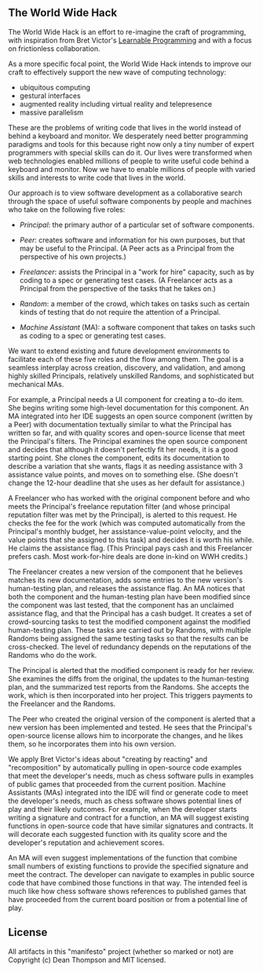 The World Wide Hack
-------------------

The World Wide Hack is an effort to re-imagine the craft of programming, with
inspiration from Bret Victor's [Learnable Programming](http://worrydream.com/LearnableProgramming/) and
with a focus on frictionless collaboration.

As a more specific focal point, the World Wide Hack intends to improve our craft to effectively
support the new wave of computing technology:

* ubiquitous computing
* gestural interfaces 
* augmented reality including virtual reality and telepresence
* massive parallelism

These are the problems of writing code that lives in the world instead of behind a keyboard and monitor.
We desperately need better programming paradigms and tools for this because right now only a tiny number
of expert programmers with special skills can do it. Our lives were transformed when web technologies
enabled millions of people to write useful code behind a keyboard and monitor. Now we have to enable
millions of people with varied skills and interests to write code that lives in the world.

Our approach is to view software development as a collaborative search through the space of useful
software components by people and machines who take on the following five roles:

- *Principal*: the primary author of a particular set of software components.

- *Peer*: creates software and information for his own purposes, but that may be useful to the
   Principal. (A Peer acts as a Principal from the perspective of his own projects.)

- *Freelancer*: assists the Principal in a "work for hire" capacity, such as by coding to a spec or
   generating test cases. (A Freelancer acts as a Principal from the perspective of the tasks that
   he takes on.)

- *Random*: a member of the crowd, which takes on tasks such as certain kinds of testing that do not
   require the attention of a Principal.

- *Machine Assistant* (MA): a software component that takes on tasks such as coding to a spec or
   generating test cases.

We want to extend existing and future development environments to facilitate each of these five
roles and the flow among them. The goal is a seamless interplay across creation, discovery, and
validation, and among highly skilled Principals, relatively unskilled Randoms, and sophisticated but
mechanical MAs.

For example, a Principal needs a UI component for creating a to-do item. She begins writing some
high-level documentation for this component. An MA integrated into her IDE suggests an open source
component (written by a Peer) with documentation textually similar to what the Principal has written
so far, and with quality scores and open-source license that meet the Principal's filters. The
Principal examines the open source component and decides that although it doesn't perfectly fit her
needs, it is a good starting point. She clones the component, edits its documentation to describe a
variation that she wants, flags it as needing assistance with 3 assistance value points, and moves
on to something else. (She doesn't change the 12-hour deadline that she uses as her default for
assistance.)

A Freelancer who has worked with the original component before and who meets the Principal's
freelance reputation filter (and whose principal reputation filter was met by the Principal), is
alerted to this request. He checks the fee for the work (which was computed automatically from the
Principal's monthly budget, her assistance-value-point velocity, and the value points that she
assigned to this task) and decides it is worth his while. He claims the assistance flag. (This
Principal pays cash and this Freelancer prefers cash. Most work-for-hire deals are done in-kind on
WWH credits.)

The Freelancer creates a new version of the component that he believes matches its new
documentation, adds some entries to the new version's human-testing plan, and releases the
assistance flag. An MA notices that both the component and the human-testing plan have been
modified since the component was last tested, that the component has an unclaimed assistance flag,
and that the Principal has a cash budget. It creates a set of crowd-sourcing tasks to test the
modified component against the modified human-testing plan. These tasks are carried out by Randoms,
with multiple Randoms being assigned the same testing tasks so that the results can be
cross-checked. The level of redundancy depends on the reputations of the Randoms who do the work.

The Principal is alerted that the modified component is ready for her review. She examines the
diffs from the original, the updates to the human-testing plan, and the summarized test reports from
the Randoms. She accepts the work, which is then incorporated into her project. This triggers
payments to the Freelancer and the Randoms.

The Peer who created the original version of the component is alerted that a new version has been
implemented and tested. He sees that the Principal's open-source license allows him to incorporate
the changes, and he likes them, so he incorporates them into his own version.

We apply Bret Victor's ideas about "creating by reacting" and "recomposition" by automatically
pulling in open-source code examples that meet the developer's needs, much as chess software pulls
in examples of public games that proceeded from the current position. Machine Assistants (MAs)
integrated into the IDE will find or generate code to meet the developer's needs, much as chess
software shows potential lines of play and their likely outcomes. For example, when the developer
starts writing a signature and contract for a function, an MA will suggest existing functions in
open-source code that have similar signatures and contracts. It will decorate each suggested
function with its quality score and the developer's reputation and achievement scores.

An MA will even suggest implementations of the function that combine small numbers of existing
functions to provide the specified signature and meet the contract. The developer can navigate to
examples in public source code that have combined those functions in that way. The intended feel is
much like how chess software shows references to published games that have proceeded from the
current board position or from a potential line of play.


License
-------

All artifacts in this "manifesto" project (whether so marked or not) are Copyright (c) Dean Thompson and
MIT licensed.

